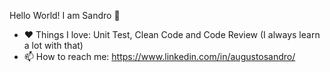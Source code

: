 Hello World! I am Sandro 👋

- :heart: Things I love: Unit Test, Clean Code and Code Review (I always learn a lot with that)
- 📫 How to reach me: https://www.linkedin.com/in/augustosandro/
